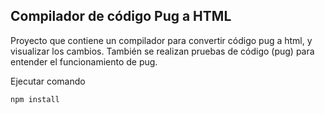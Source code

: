 ## Compilador de código Pug a HTML

Proyecto que contiene un compilador para convertir código pug a html, y visualizar los cambios. También se realizan pruebas de código (pug) para entender el funcionamiento de pug.

Ejecutar comando

````
npm install
````